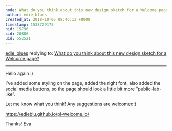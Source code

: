 ```yaml
---
node: What do you think about this new design sketch for a Welcome page?
author: edie_blues
created_at: 2018-10-05 08:46:13 +0000
timestamp: 1538729173
nid: 15796
cid: 20806
uid: 552521
---
```




[edie_blues](../profile/edie_blues) replying to: [What do you think about this new design sketch for a Welcome page?](../notes/warren/02-21-2018/what-do-you-think-about-this-new-design-sketch-for-a-welcome-page)

----
Hello again :)

I've added some styling on the page, added the right font, also added the social media buttons, so the page should look a little bit more "public-lab-like".

Let me know what you think! Any suggestions are welcomed:) 

https://edieblu.github.io/pl-welcome.io/

Thanks!
Eva
